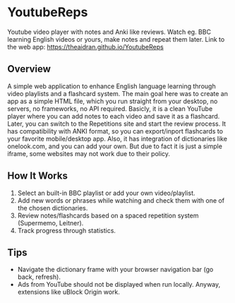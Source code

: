 # YoutubeReps
Youtube video player with notes and Anki like reviews. Watch eg. BBC learning English videos or yours, make notes and repeat them later.
Link to the web app: https://theaidran.github.io/YoutubeReps

## Overview
A simple web application to enhance English language learning through video playlists and a flashcard system.
The main goal here was to create an app as a simple HTML file, which you run straight from your desktop, no servers, no frameworks, no API required.
Basicly, it is a clean YouTube player where you can add notes to each video and save it as a flashcard. Later, you can switch to the Repetitions site and start the review process.
It has compatibility with ANKI format, so you can export/inport flashcards to your favorite mobile/desktop app.
Also, it has integration of dictionaries like onelook.com, and you can add your own. But due to fact it is just a simple iframe, some websites may not work due to their policy.  

## How It Works
1. Select an built-in BBC playlist or add your own video/playlist.
2. Add new words or phrases while watching and check them with one of the chosen dictionaries.
3. Review notes/flashcards based on a spaced repetition system (Supermemo, Leitner).
4. Track progress through statistics.

## Tips
* Navigate the dictionary frame with your browser navigation bar (go back, refresh).  
* Ads from YouTube should not be displayed when run locally. Anyway, extensions like uBlock Origin work.
